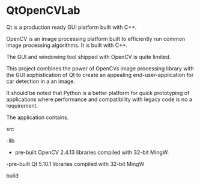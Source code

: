 # QtOpenCVLab
Qt is a production ready GUI platform built with C++.


OpenCV is an image processing platform built to efficiently run common image processing algorithms. It is built with C++.


The GUI and windowing tool shipped with OpenCV is quite limited.


This project combines the power of OpenCVs image processing library with the GUI sophistication of Qt to create an appealing end-user-application for car detection in a an image.


It should be noted that Python is a better platform for quick prototyping of applications where performance and compatibility with legacy code is no a requirement.


The application contains.


src 

 -lib
 
  - pre-built OpenCV 2.4.13 libraries compiled with 32-bit MingW.
  
  -pre-built Qt 5.10.1 libraries compiled with 32-bit MingW
  
build
